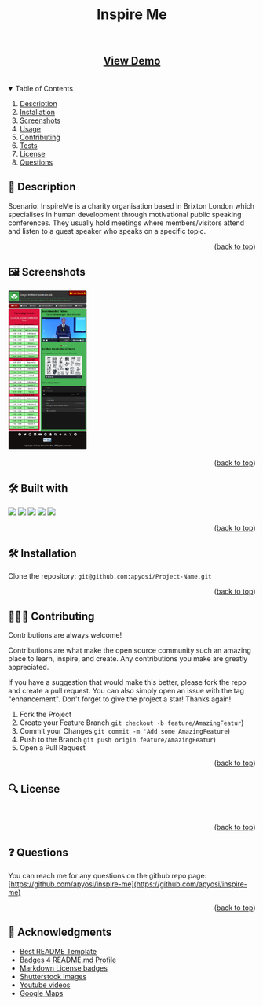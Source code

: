 
<a id="readme-top"></a>
<div align="center">
<h1 align="center">Inspire Me</h1>
<a href="https://github.com/apyosi/inspire-me/graphs/contributors"><img src="https://img.shields.io/github/contributors/apyosi/inspire-me.svg?style=for-the-badge" alt=""></a>
<a href="https://github.com/apyosi/inspire-me/network/members"><img src="https://img.shields.io/github/forks/apyosi/inspire-me.svg?style=for-the-badge" alt=""></a>
<a href="https://github.com/apyosi/inspire-me/stargazers"><img src="https://img.shields.io/github/stars/apyosi/inspire-me.svg?style=for-the-badge" alt=""></a>
<a href="https://github.com/apyosi/inspire-me/issues"><img src="https://img.shields.io/github/issues/apyosi/inspire-me.svg?style=for-the-badge" alt=""></a>
<a href="https://opensource.org/licenses/MIT"><img src="https://img.shields.io/badge/License-MIT-yellow.svg" alt=""></a><br>
<h2><a href="https://transcendent-kringle-16abc9.netlify.app/" target="_blank"">View Demo</a></h2><br>
</div>
<details open>
  <summary>Table of Contents</summary>
  <ol>
    <li><a href="#description">Description</a></li>
    <li><a href="#installation">Installation</a></li>
    <li><a href="#screenshots">Screenshots</a></li>
    <li><a href="#usage">Usage</a></li>
    <li><a href="#contributing">Contributing</a></li>
    <li><a href="#tests">Tests</a></li>
    <li><a href="#license">License</a></li>
    <li><a href="#questions">Questions</a></li>
  </ol>
</details>

<h2 id="description">🧾 Description</h2>

Scenario:
InspireMe is a charity organisation based in Brixton London which specialises in human development through motivational public speaking conferences. They usually hold meetings where members/visitors attend and listen to a guest speaker who speaks on a specific topic. 

<p align="right">(<a href="#readme-top">back to top</a>)</p>

<h2 id="screenshots"> 🖼️ Screenshots</h2>

<!--
![screenshot](./demo/image1.png "Home page screenshot")
![screenshot](./demo/image2.png "Product page screenshot")
<-->
<a href="./demo/demo1.png"><img src="./demo/demo1.png" alt="Home Page" title="Home Page" width="160px"/></a>




<p align="right">(<a href="#readme-top">back to top</a>)</p>

<h2 id="built-with">🛠️ Built with</h2>

<a href="https://developer.mozilla.org/en-US/docs/Glossary/HTML5" target="_blank" rel="noreferrer" ><img src="https://img.shields.io/badge/HTML5-E34F26?style=for-the-badge&logo=html5&logoColor=white" /></a>
<a href="https://www.w3.org/TR/CSS/#css" target="_blank" rel="noreferrer" ><img src="https://img.shields.io/badge/CSS3-1572B6?style=for-the-badge&logo=css3&logoColor=white" /></a>
<a href="https://developer.mozilla.org/en-US/docs/Web/JavaScript" target="_blank" rel="noreferrer" ><img src="https://img.shields.io/badge/JavaScript-323330?style=for-the-badge&logo=javascript&logoColor=F7DF1E" /></a>
<a href="https://www.php.net/" target="_blank" rel="noreferrer" ><img src="https://img.shields.io/badge/PHP-777BB4?style=for-the-badge&logo=php&logoColor=white" /></a>
<a href="https://fontawesome.com/" target="_blank" rel="noreferrer" ><img src="https://img.shields.io/badge/Font_Awesome-339AF0?style=for-the-badge&logo=fontawesome&logoColor=white" /></a>

<p align="right">(<a href="#readme-top">back to top</a>)</p>

<h2 id="installation">🛠️ Installation</h2>

Clone the repository: 
```git@github.com:apyosi/Project-Name.git```

<p align="right">(<a href="#readme-top">back to top</a>)</p>

<h2 id="contributing">🧑🏻‍🔧 Contributing</h2>

Contributions are always welcome!

Contributions are what make the open source community such an amazing place to learn, inspire, and create. Any contributions you make are greatly appreciated.

If you have a suggestion that would make this better, please fork the repo and create a pull request. You can also simply open an issue with the tag "enhancement". Don't forget to give the project a star! Thanks again!

1. Fork the Project
2. Create your Feature Branch `git checkout -b feature/AmazingFeatur`)
3. Commit your Changes `git commit -m 'Add some AmazingFeature`)
4. Push to the Branch `git push origin feature/AmazingFeatur`)
5. Open a Pull Request


<p align="right">(<a href="#readme-top">back to top</a>)</p>

<h2 id="license">🔍 License</h2>

<a href="https://opensource.org/licenses/MIT"><img src="https://img.shields.io/badge/License-MIT-yellow.svg" alt=""></a>

<p align="right">(<a href="#readme-top">back to top</a>)</p>

<h2 id="questions">❓ Questions</h2>

You can reach me for any questions on the github repo page: [https://github.com/apyosi/inspire-me](https://github.com/apyosi/inspire-me)

<p align="right">(<a href="#readme-top">back to top</a>)</p>

<h2 id="questions">💌 Acknowledgments</h2>

* [Best README Template](https://github.com/othneildrew/Best-READMETemplate)
* [Badges 4 README.md Profile](https://github.com/alexandresanlim/Badges4-README.md-Profile)
* [Markdown License badges](https://gist.github.com/lukas-h/2a5d00690736b4c3a7ba)
* [Shutterstock images](https://www.shutterstock.com/)
* [Youtube videos](https://www.youtube.com/)
* [Google Maps](https://www.google.com/maps)
  

